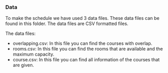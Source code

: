 ### Data

To make the schedule we have used 3 data files. These data files can be found in this folder. The data files are CSV formatted files.

The data files:
* overlapping.csv: In this file you can find the courses with overlap.
* rooms.csv: In this file you can find the rooms that are available and the maximum capacity.
* course.csv: In this file you can find all information of the courses that are given.
